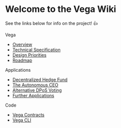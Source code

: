 # Welcome to the Vega Wiki
See the links below for info on the project! :+1:

Vega
 - [Overview](https://github.com/VegaProject/wiki/wiki/overview)
 - [Technical Specification](https://github.com/VegaProject/wiki/wiki/technical-specification)
 - [Design Priorities](https://github.com/VegaProject/wiki/wiki/design-priorities)
 - [Roadmap](https://github.com/VegaProject/wiki/wiki/roadmap)

Applications
 - [Decentralized Hedge Fund](https://github.com/VegaProject/wiki/wiki/decentralized-hedge-fund)
 - [The Autonomous CEO](https://github.com/VegaProject/wiki/wiki/the-autonomous-ceo)
 - [Alternative DPoS Voting](https://github.com/VegaProject/wiki/wiki/alternative-dpos-voting)
 - [Further Applications](https://github.com/VegaProject/wiki/wiki/further-applications)

Code
 - [Vega Contracts](https://github.com/VegaProject/vega-contracts)
 - [Vega CLI](https://github.com/VegaProject/vega/tree/cli)
